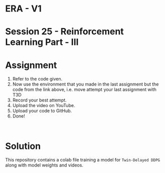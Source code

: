 # ERA - V1

# Session 25 - Reinforcement Learning Part - III

# Assignment

1. Refer to the code given.
2. Now use the environment that you made in the last assignment but the code from the link above, i.e. move attempt your last assignment with T3D
3. Record your best attempt.
4. Upload the video on YouTube.
5. Upload your code to GitHub.
6. Done!

<br>

# Solution

This repository contains a colab file training a model for `Twin-Delayed DDPG` along with model weights and videos.